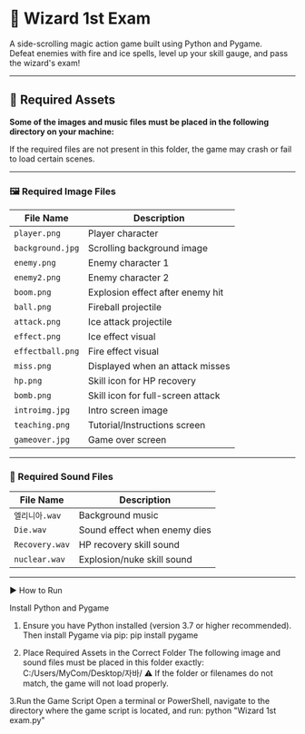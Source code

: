 # 🧙 Wizard 1st Exam

A side-scrolling magic action game built using Python and Pygame.  
Defeat enemies with fire and ice spells, level up your skill gauge, and pass the wizard's exam!

---

## 📂 Required Assets

**Some of the images and music files must be placed in the following directory on your machine:**

If the required files are not present in this folder, the game may crash or fail to load certain scenes.

---

### 🖼️ Required Image Files

| File Name          | Description                       |
|-------------------|------------------------------------|
| `player.png`       | Player character                   |
| `background.jpg`   | Scrolling background image         |
| `enemy.png`        | Enemy character 1                  |
| `enemy2.png`       | Enemy character 2                  |
| `boom.png`         | Explosion effect after enemy hit   |
| `ball.png`         | Fireball projectile                |
| `attack.png`       | Ice attack projectile              |
| `effect.png`       | Ice effect visual                  |
| `effectball.png`   | Fire effect visual                 |
| `miss.png`         | Displayed when an attack misses    |
| `hp.png`           | Skill icon for HP recovery         |
| `bomb.png`         | Skill icon for full-screen attack  |
| `introimg.jpg`     | Intro screen image                 |
| `teaching.png`     | Tutorial/Instructions screen       |
| `gameover.jpg`     | Game over screen                   |

---

### 🎵 Required Sound Files

| File Name          | Description                        |
|-------------------|-------------------------------------|
| `엘리니아.wav`     | Background music                    |
| `Die.wav`          | Sound effect when enemy dies        |
| `Recovery.wav`     | HP recovery skill sound             |
| `nuclear.wav`      | Explosion/nuke skill sound          |

---

▶️ How to Run

Install Python and Pygame

1. Ensure you have Python installed (version 3.7 or higher recommended).
  Then install Pygame via pip:
  pip install pygame

2. Place Required Assets in the Correct Folder
  The following image and sound files must be placed in this folder exactly:
  C:/Users/MyCom/Desktop/자바/
  ⚠️ If the folder or filenames do not match, the game will not load properly.

3.Run the Game Script
  Open a terminal or PowerShell, navigate to the directory where the game script is located, and run:
  python "Wizard 1st exam.py"  
